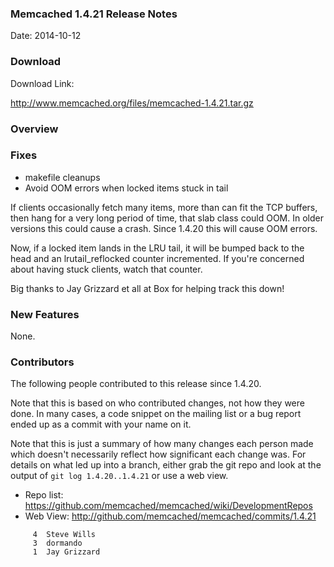 ### Memcached 1.4.21 Release Notes

Date: 2014-10-12

### Download

Download Link:

http://www.memcached.org/files/memcached-1.4.21.tar.gz


### Overview


### Fixes

  * makefile cleanups
  * Avoid OOM errors when locked items stuck in tail

If clients occasionally fetch many items, more than can fit the TCP buffers, then hang for a very long period of time, that slab class could OOM. In older versions this could cause a crash. Since 1.4.20 this will cause OOM errors.

Now, if a locked item lands in the LRU tail, it will be bumped back to the head and an lrutail_reflocked counter incremented. If you're concerned about having stuck clients, watch that counter.

Big thanks to Jay Grizzard et all at Box for helping track this down!

### New Features

None.

### Contributors

The following people contributed to this release since 1.4.20.

Note that this is based on who contributed changes, not how they were
done.  In many cases, a code snippet on the mailing list or a bug
report ended up as a commit with your name on it.

Note that this is just a summary of how many changes each person made
which doesn't necessarily reflect how significant each change was.
For details on what led up into a branch, either grab the git repo and
look at the output of `git log 1.4.20..1.4.21` or use a web view.

  * Repo list:  https://github.com/memcached/memcached/wiki/DevelopmentRepos
  * Web View: http://github.com/memcached/memcached/commits/1.4.21

```
     4	Steve Wills
     3	dormando
     1	Jay Grizzard

```

